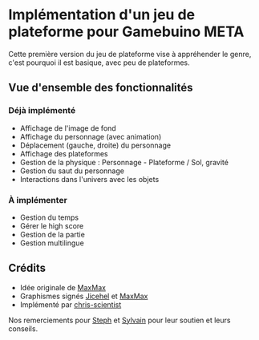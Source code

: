 
# Implémentation d'un jeu de plateforme pour Gamebuino META

Cette première version du jeu de plateforme vise à appréhender le genre, c'est pourquoi il est basique, avec peu de plateformes.

## Vue d'ensemble des fonctionnalités

### Déjà implémenté

* Affichage de l'image de fond
* Affichage du personnage (avec animation)
* Déplacement (gauche, droite) du personnage
* Affichage des plateformes
* Gestion de la physique : Personnage - Plateforme / Sol, gravité
* Gestion du saut du personnage
* Interactions dans l'univers avec les objets

### À implémenter

* Gestion du temps
* Gérer le high score
* Gestion de la partie
* Gestion multilingue

## Crédits

* Idée originale de [MaxMax](https://gamebuino.com/fr/@Max)
* Graphismes signés [Jicehel](https://gamebuino.com/fr/@jicehel) et [MaxMax](https://gamebuino.com/fr/@Max)
* Implémenté par [chris-scientist](https://gamebuino.com/fr/@chris-scientist)

Nos remerciements pour [Steph](https://gamebuino.com/fr/@steph) et [Sylvain](https://gamebuino.com/fr/@sylvain) pour leur soutien et leurs conseils.
